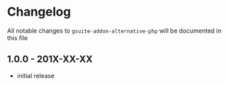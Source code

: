# Changelog

All notable changes to `gsuite-addon-alternative-php` will be documented in this file

## 1.0.0 - 201X-XX-XX

- initial release
